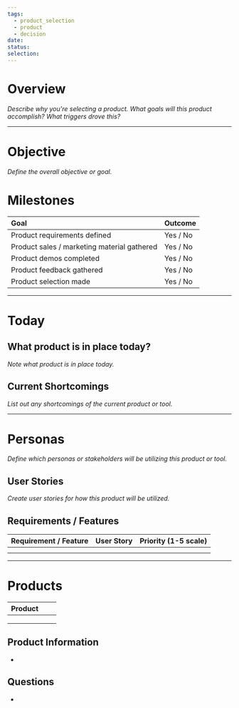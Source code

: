 ```yaml
---
tags:
  - product_selection
  - product
  - decision
date: 
status: 
selection:
---
```

# Overview
*Describe why you're selecting a product. What goals will this product accomplish? What triggers drove this?*

---

# Objective
*Define the overall objective or goal.*

# Milestones
| Goal                                        | Outcome  |
| :------------------------------------------ | :------- |
| Product requirements defined                | Yes / No |
| Product sales / marketing material gathered | Yes / No |
| Product demos completed                     | Yes / No |
| Product feedback gathered                   | Yes / No |
| Product selection made                      | Yes / No |

---

# Today
## What product is in place today?
*Note what product is in place today.*

## Current Shortcomings
*List out any shortcomings of the current product or tool.*




---

# Personas
*Define which personas or stakeholders will be utilizing this product or tool.*

## User Stories
*Create user stories for how this product will be utilized.*

## Requirements / Features
| Requirement / Feature | User Story | Priority (1-5 scale) |
| :-------------------- | :--------- | :------------------- |
|                       |            |                      |
|                       |            |                      |


---
# Products

| Product |     |     |
| :------ | :-- | :-- |
|         |     |     |
|         |     |     |
|         |     |     |

## Product Information
- 

## Questions
- 